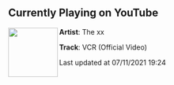 ## Currently Playing on YouTube

[<img align="left" width="100" src="https://yt3.ggpht.com/ytc/AKedOLTuVRR4W4jQPHugGHaYIyV10OLRKsme3pNYKQXl=s48-c-k-c0x00ffffff-no-rj-mo">](https://www.youtube.com/channel/UCD53U3HUF8CJW2cRdLzQexQ)

**Artist**: The xx 

**Track**: VCR (Official Video)

Last updated at 07/11/2021 19:24
